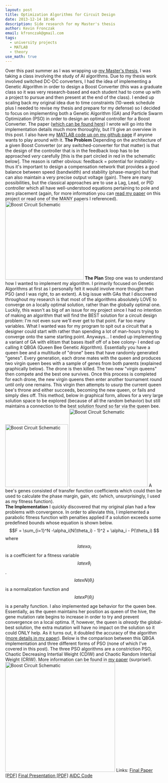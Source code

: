 ```yaml
---
layout: post
title: Optimization Algorithms for Circuit Design
date: 2013-12-14 18:46
description: Side research for my Master's thesis
author: Kevin Fronczak
email: kfronczak@gmail.com
tags:
  - university projects
  - MATLAB
  - theory
use_math: true
---
```


Over this past summer as I was wrapping up <a href="http://kevinfronczak.com/blog/electrical-engineering/stability-analysis-of-boost-converters-for-ics/">my Master's thesis</a>, I was taking a class involving the study of AI algorithms.  Due to my thesis work involved switched DC-DC converters, I had the idea of implementing a Genetic Algorithm in order to design a Boost Converter (this was a graduate class so it was very research-based and each student had to come up with a project to pursue and then present at the end of the class).  I ended up scaling back my original idea due to time constraints (10-week schedule plus I needed to revise my thesis and prepare for my defense) so I decided to focus on implementing both a Genetic Algorithm (GA) and Particle Swarm Optimization (PSO) in order to design an optimal controller for a Boost Converter.
The paper (<a href="http://kevinfronczak.com/documents/aidc/Fronczak_Comparison_of_Optimization_Algorithms_for_Boost_Converter_Controller_Design_2013.pdf">which can be found here</a>) I wrote will go into the implementation details much more thoroughly, but I'll give an overview in this post.  I also have my <a href="http://github.com/fronzbot/aidc">MATLAB code up on my github page</a> if anyone wants to play around with it. 
<strong>The Problem</strong>
Depending on the architecture of a given Boost Converter (or any switched-converter for that matter) is that the design of the controller that is in the feedback loop has to be approached <em>very</em> carefully [this is the part circled in red in the schematic below].  The reason is rather obvious: feedback = potential for instability - thus it's important to design a compensation network that provides a good balance between speed (bandwidth) and stability (phase-margin) but that can also maintain a very precise output voltage (gain).  There are many possibilities, but the classical approaches are to use a Lag, Lead, or PID controller which all have well-understood equations pertaining to pole and zero placement (again, for more information you can <a href="http://kevinfronczak.com/documents/aidc/Fronczak_Comparison_of_Optimization_Algorithms_for_Boost_Converter_Controller_Design_2013.pdf">read my paper</a> on this project or read one of the MANY papers I referenced).
<a href="http://kevinfronczak.com/documents/aidc/boost_circuit_ideal_hl.png" target="_blank"><img class="aligncenter" alt="Boost Circuit Schematic" src="{{ site.baseurl }}/assets/boost_circuit_ideal_hl.png" height="250" /></a>
<strong>The Plan</strong>
Step one was to understand how I wanted to implement my algorithm.  I primarily focused on Genetic Algorithms at first as I personally felt it would involve more thought than PSO (and I was right, to an extent).  A big issue with GAs that I discovered throughout my research is that most of the algorithms absolutely LOVE to converge on a locally optimal solution, rather than the globally optimal one.  Luckily, this wasn't as big of an issue for my project since I had no intention of making an algorithm that will find the BEST solution for a circuit design problem: I'm not even sure we'll ever get to that point.  Far too many variables.  What I wanted was for my program to spit out a circuit that a designer could start with rather than spending a lot of man-hours trying to converge onto the same starting point.
Anyways...
I ended up implementing a variant of GA with elitism that bases itself off of a bee colony- I ended up calling it QBGA (Queen Bee Genetic Algorithm).  Essentially you have a queen bee and a multitude of "drone" bees that have randomly generated "genes".  Every generation, each drone mates with the queen and produces two virgin queen bees with a sample of genes from both parents (explained graphically below).  The drone is then killed.  The two new "virgin queens" then compete and the best one survives.  Once this process is completed for each drone, the new virgin queens then enter another tournament round until only one remains.  This virgin then attempts to usurp the current queen bee's throne and either succeeds, becoming the new queen, or fails and simply dies off.  This method, below in graphical form, allows for a very large solution space to be explored (because of all the random behavior) but still maintains a connection to the best solution found so far via the queen bee.
<a href="http://kevinfronczak.com/documents/aidc/crossover.png" target="_blank"><img class="aligncenter" alt="Boost Circuit Schematic" src="{{ site.baseurl }}/assets/crossover.png" height="200" /></a>
<a href="http://kevinfronczak.com/documents/aidc/QBGA_Flowchart.png" target="_blank"><img class="aligncenter" alt="Boost Circuit Schematic" src="{{ site.baseurl }}/assets/QBGA_Flowchart.png" width="250" /></a>
A bee's genes consisted of transfer function coefficients which could then be used to calculate the phase margin, gain, etc (which, unsurprisingly, I used as my fitness function).  
<strong>The Implementation</strong>
I quickly discovered that my original plan had a few problems with convergence.  In order to alleviate this, I implemented a parabolic fitness function with penalties applied if a solution exceeds some predefined bounds whose equation is shown below.
$$F = \sum_{i=1}^N -\alpha_i(N(\theta_i) - 1)^2 + \alpha_i - P(\theta_i) $$
where $$latex \alpha_i $$ is a coefficient for a fitness variable $$latex \theta_i $$.  $$latex N(\theta_i) $$ is a normalization function and $$latex P(\theta_i) $$ is a penalty function.
I also implemented age behavior for the queen bee.  Essentially, as the queen maintains her position as queen of the hive, the gene mutation rate begins to increase in order to try and prevent convergence on a local optima.  If, however, the queen is <em>already</em> the global-best solution, the extra mutation will have no impact on the solution so it could ONLY help.  As it turns out, it doubled the accuracy of the algorithm (<a href="http://kevinfronczak.com/documents/aidc/Fronczak_Comparison_of_Optimization_Algorithms_for_Boost_Converter_Controller_Design_2013.pdf">more details in my paper</a>).
Below is the comparison between this QBGA implementation and three different forms of PSO (none of which I've covered in this post).  The three PSO algorithms are a constriction PSO, Chaotic Decreasing Intertial Weight (CDIW) and Chaotic Random Intertial Weight (CRIW).  More information can be found in <a href="http://kevinfronczak.com/documents/aidc/Fronczak_Comparison_of_Optimization_Algorithms_for_Boost_Converter_Controller_Design_2013.pdf">my paper</a> (surprise!).
<a href="http://kevinfronczak.com/documents/aidc/fit_converge.png" target="_blank"><img class="aligncenter" alt="Boost Circuit Schematic" src="{{ site.baseurl }}/assets/fit_converge.png" width="350" /></a>
Links:
<a href="http://kevinfronczak.com/documents/aidc/Fronczak_Comparison_of_Optimization_Algorithms_for_Boost_Converter_Controller_Design_2013.pdf">Final Paper [PDF]</a>
<a href="http://kevinfronczak.com/documents/aidc/Fronczak_AI_Presentation.pdf">Final Presentation [PDF]</a>
<a href="http://github.com/fronzbot/aidc">AIDC Code</a>
